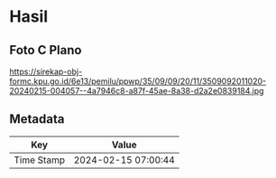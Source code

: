 # Hasil

## Foto C Plano

https://sirekap-obj-formc.kpu.go.id/6e13/pemilu/ppwp/35/09/09/20/11/3509092011020-20240215-004057--4a7946c8-a87f-45ae-8a38-d2a2e0839184.jpg


## Metadata

| Key        | Value               |
| ---------- | ------------------- |
| Time Stamp | 2024-02-15 07:00:44 |



